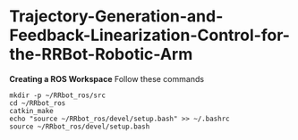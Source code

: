 # Trajectory-Generation-and-Feedback-Linearization-Control-for-the-RRBot-Robotic-Arm

**Creating a ROS Workspace**
Follow these commands
```
mkdir -p ~/RRbot_ros/src
cd ~/RRbot_ros
catkin_make
echo "source ~/RRbot_ros/devel/setup.bash" >> ~/.bashrc
source ~/RRbot_ros/devel/setup.bash
```
